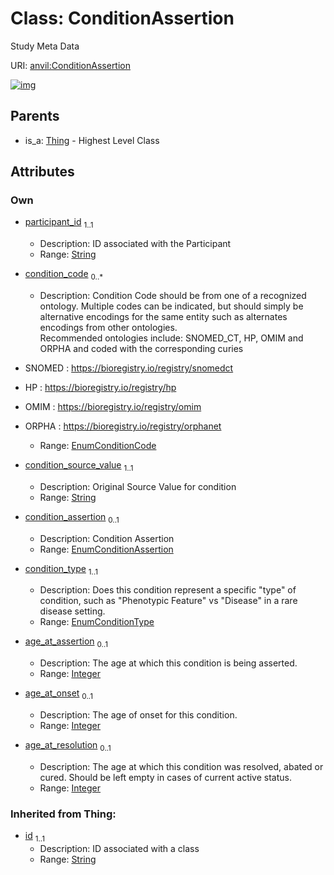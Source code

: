 
# Class: ConditionAssertion

Study Meta Data

URI: [anvil:ConditionAssertion](https://anvilproject.org/acr-harmonized-data-model/ConditionAssertion)


[![img](https://yuml.me/diagram/nofunky;dir:TB/class/[Thing],[Thing]^-[ConditionAssertion&#124;participant_id:string;condition_code:EnumConditionCode%20*;condition_source_value:string;condition_assertion:EnumConditionAssertion%20%3F;condition_type:EnumConditionType;age_at_assertion:integer%20%3F;age_at_onset:integer%20%3F;age_at_resolution:integer%20%3F;id(i):string])](https://yuml.me/diagram/nofunky;dir:TB/class/[Thing],[Thing]^-[ConditionAssertion&#124;participant_id:string;condition_code:EnumConditionCode%20*;condition_source_value:string;condition_assertion:EnumConditionAssertion%20%3F;condition_type:EnumConditionType;age_at_assertion:integer%20%3F;age_at_onset:integer%20%3F;age_at_resolution:integer%20%3F;id(i):string])

## Parents

 *  is_a: [Thing](Thing.md) - Highest Level Class

## Attributes


### Own

 * [participant_id](participant_id.md)  <sub>1..1</sub>
     * Description: ID associated with the Participant
     * Range: [String](types/String.md)
 * [condition_code](condition_code.md)  <sub>0..\*</sub>
     * Description: Condition Code should be from one of a recognized ontology. Multiple codes can be indicated, but should simply be alternative encodings for the same entity such as alternates encodings from other ontologies.       
Recommended ontologies include: SNOMED_CT, HP, OMIM and ORPHA and coded with the corresponding curies
* SNOMED : https://bioregistry.io/registry/snomedct
* HP : https://bioregistry.io/registry/hp
* OMIM : https://bioregistry.io/registry/omim
* ORPHA : https://bioregistry.io/registry/orphanet

     * Range: [EnumConditionCode](EnumConditionCode.md)
 * [condition_source_value](condition_source_value.md)  <sub>1..1</sub>
     * Description: Original Source Value for condition
     * Range: [String](types/String.md)
 * [condition_assertion](condition_assertion.md)  <sub>0..1</sub>
     * Description: Condition Assertion
     * Range: [EnumConditionAssertion](EnumConditionAssertion.md)
 * [condition_type](condition_type.md)  <sub>1..1</sub>
     * Description: Does this condition represent a specific "type" of condition, such as "Phenotypic Feature" vs "Disease" in a rare disease setting.
     * Range: [EnumConditionType](EnumConditionType.md)
 * [age_at_assertion](age_at_assertion.md)  <sub>0..1</sub>
     * Description: The age at which this condition is being asserted.
     * Range: [Integer](types/Integer.md)
 * [age_at_onset](age_at_onset.md)  <sub>0..1</sub>
     * Description: The age of onset for this condition.
     * Range: [Integer](types/Integer.md)
 * [age_at_resolution](age_at_resolution.md)  <sub>0..1</sub>
     * Description: The age at which this condition was resolved, abated or cured. Should be left empty in cases of current active status.
     * Range: [Integer](types/Integer.md)

### Inherited from Thing:

 * [id](id.md)  <sub>1..1</sub>
     * Description: ID associated with a class
     * Range: [String](types/String.md)
